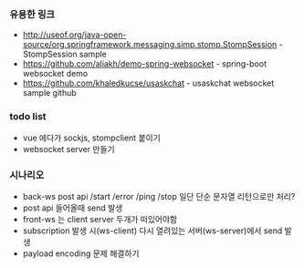 ### 유용한 링크
- http://useof.org/java-open-source/org.springframework.messaging.simp.stomp.StompSession - StompSession sample
- https://github.com/aliakh/demo-spring-websocket - spring-boot websocket demo
- https://github.com/khaledkucse/usaskchat - usaskchat websocket sample github

### todo list
- vue 에다가 sockjs, stompclient 붙이기
- websocket server 만들기


### 시나리오
- back-ws post api /start /error /ping /stop 일단 단순 문자열 리턴으로만 처리?
- post api 들어올때 send 발생
- front-ws 는 client server 두개가 떠있어야함
- subscription 발생 시(ws-client) 다시 열려있는 서버(ws-server)에서 send 발생
- payload encoding 문제 해결하기